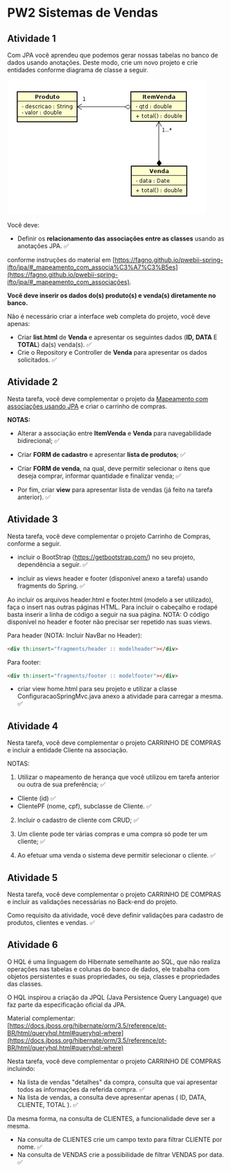 #  PW2 Sistemas de Vendas

## Atividade 1

Com JPA você aprendeu que podemos gerar nossas tabelas no banco de dados usando anotações. Deste modo, crie um novo projeto e crie entidades conforme diagrama de classe a seguir.

![Diagrama de Classe](DIAGRAMA_DE_CLASSE.jpg)

Você deve:

* Definir os **relacionamento das associações entre as classes** usando as anotações JPA. :white_check_mark:

conforme instruções do material em [https://fagno.github.io/pwebii-spring-ifto/jpa/#_mapeamento_com_associa%C3%A7%C3%B5es](https://fagno.github.io/pwebii-spring-ifto/jpa/#_mapeamento_com_associações).

**Você deve inserir os dados do(s) produto(s) e venda(s) diretamente no banco.**

Não é necessário criar a interface web completa do projeto, você deve apenas: 

* Criar **list.html** de **Venda** e apresentar os seguintes dados (**ID,** **DATA** E **TOTAL**) da(s) venda(s). :white_check_mark:
* Crie o Repository e Controller de **Venda** para apresentar os dados solicitados. :white_check_mark:

## Atividade 2

Nesta tarefa, você deve complementar o projeto da [Mapeamento com associações usando JPA](https://moodlepalmas.ifto.edu.br/moodle/mod/assign/view.php?id=63417) e criar o carrinho de compras.

**NOTAS:**

* Alterar a associação entre **ItemVenda** e **Venda** para navegabilidade bidirecional; :white_check_mark:

* Criar **FORM de cadastro** e apresentar **lista de produtos**; :white_check_mark:

* Criar **FORM de venda**, na qual, deve permitir selecionar o itens que deseja comprar, informar quantidade e finalizar venda; :white_check_mark:

* Por fim, criar **view** para apresentar lista de vendas (já feito na tarefa anterior). :white_check_mark:

## Atividade 3

Nesta tarefa, você deve complementar o projeto Carrinho de Compras, conforme a seguir.

* incluir o BootStrap (https://getbootstrap.com/) no seu projeto, dependência a seguir. :white_check_mark:

* incluir as views header e footer (disponível anexo a tarefa) usando fragments do Spring. :white_check_mark:

Ao incluir os arquivos header.html e footer.html (modelo a ser utilizado), faça o insert nas outras páginas HTML. Para incluir o cabeçalho e rodapé basta inserir a linha de código a seguir na sua página. NOTA: O código disponível no header e footer não precisar ser repetido nas suas views.

Para header (NOTA: Incluir NavBar no Header):

```html
<div th:insert="fragments/header :: modelheader"></div>
````

Para footer:

```html
<div th:insert="fragments/footer :: modelfooter"></div>
````

*  criar view home.html para seu projeto e utilizar a classe ConfiguracaoSpringMvc.java anexo a atividade para carregar a mesma. :white_check_mark:


## Atividade 4

Nesta tarefa, você deve complementar o projeto CARRINHO DE COMPRAS e incluir a entidade Cliente na associação.

NOTAS: 

1) Utilizar o mapeamento de herança que você utilizou em tarefa anterior ou outra de sua preferência; :white_check_mark:

* Cliente (id) :white_check_mark:
* ClientePF (nome, cpf), subclasse de Cliente. :white_check_mark:

2) Incluir o cadastro de cliente com CRUD; :white_check_mark:

3) Um cliente pode ter várias compras e uma compra só pode ter um cliente; :white_check_mark:

4) Ao efetuar uma venda o sistema deve permitir selecionar o cliente. :white_check_mark:

## Atividade 5

Nesta tarefa, você deve complementar o projeto CARRINHO DE COMPRAS e incluir as validações necessárias no Back-end do projeto.

Como requisito da atividade, você deve definir validações para cadastro de produtos, clientes e vendas. :white_check_mark:

## Atividade 6

O HQL é uma linguagem do Hibernate semelhante ao SQL, que não realiza operações nas tabelas e colunas do banco de dados, ele trabalha com objetos persistentes e suas propriedades, ou seja, classes e propriedades das classes.

O HQL inspirou a criação da JPQL (Java Persistence Query Language) que faz parte da especificação oficial da JPA.

Material complementar: [https://docs.jboss.org/hibernate/orm/3.5/reference/pt-BR/html/queryhql.html#queryhql-where](https://docs.jboss.org/hibernate/orm/3.5/reference/pt-BR/html/queryhql.html#queryhql-where)

Nesta tarefa, você deve complementar o projeto CARRINHO DE COMPRAS incluindo:

* Na lista de vendas "detalhes" da compra, consulta que vai apresentar todos as informações da referida compra. :white_check_mark:
* Na lista de vendas, a consulta deve apresentar apenas ( ID, DATA, CLIENTE, TOTAL ). :white_check_mark:

Da mesma forma, na consulta de CLIENTES, a funcionalidade deve ser a mesma.

* Na consulta de CLIENTES crie um campo texto para filtrar CLIENTE por nome. :white_check_mark:
* Na consulta de VENDAS crie a possibilidade de filtrar VENDAS por data. :white_check_mark: